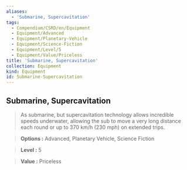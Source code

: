 ```yaml
---
aliases:
  - 'Submarine, Supercavitation'
tags:
  - Compendium/CSRD/en/Equipment
  - Equipment/Advanced
  - Equipment/Planetary-Vehicle
  - Equipment/Science-Fiction
  - Equipment/Level/5
  - Equipment/Value/Priceless
title: 'Submarine, Supercavitation'
collection: Equipment
kind: Equipment
id: Submarine-Supercavitation
---
```

## Submarine, Supercavitation    
    
>As submarine, but supercavitation technology allows incredible speeds underwater, allowing the sub to move a very long distance each round or up to 370 km/h (230 mph) on extended trips.    
> **Options :** Advanced, Planetary Vehicle, Science Fiction    
> **Level :** 5    
> **Value :** Priceless
